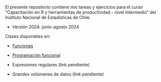 El presente repositorio contiene mis tareas y ejercicios para el curso "Capacitación en R y herramientas de productividad - nivel intermedio" del Instituto Nacional de Estadísticas de Chile.

- Versión 2024: junio-agosto 2024</li>

Clases disponibles en:

- [Funciones](https://clases-r-intermedio.github.io/1_funciones/#1)

- [Programación funcional](https://clases-r-intermedio.github.io/2_programacion_funcional/#1)

- Expresiones regulares (link pendiente)

- Grandes volúmenes de datos (link pendiente)

